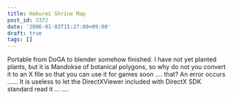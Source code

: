```yaml
---
title: Hakurei Shrine Map
post_id: 3372
date: '2006-01-03T15:27:00+09:00'
draft: true
tags: []
---
```


Portable from DoGA to blender somehow finished. I have not yet planted plants, but it is Mandokse of botanical polygons, so why do not you convert it to an X file so that you can use it for games soon .... that? An error occurs ...... It is useless to let the DirectXViewer included with DirectX SDK standard read it ... ....

